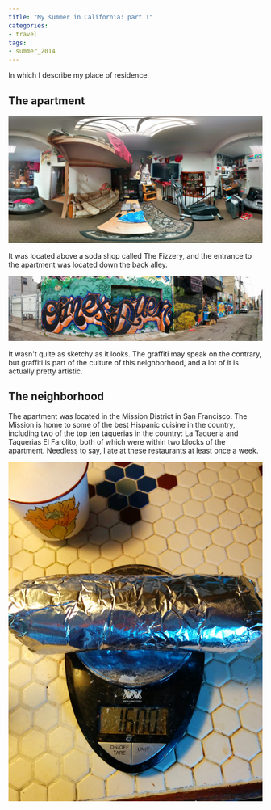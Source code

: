 ```yaml
---
title: "My summer in California: part 1"
categories:
- travel
tags:
- summer_2014
---
```


In which I describe my place of residence.

## The apartment
![Inside of the apartment][apartment-image]

It was located above a soda shop called The Fizzery, and the entrance to the apartment was located down the back alley.

![The alley near the entrance to the apartment.][apartment-entrance-image]

It wasn't quite as sketchy as it looks. The graffiti may speak on the contrary, but graffiti is part of the culture of this neighborhood, and a lot of it is actually pretty artistic.

## The neighborhood
The apartment was located in the Mission District in San Francisco. The Mission is home to some of the best Hispanic cuisine in the country, including two of the top ten taquerias in the country: La Taqueria and Taquerias El Farolito, both of which were within two blocks of the apartment. Needless to say, I ate at these restaurants at least once a week.

![The super burrito from El Farolito. It weighs in at a glorious 1.6 pounds.][super-burrito-image]

[apartment-image]: /assets/summer_2014_apartment_panorama.jpg
[apartment-entrance-image]: /assets/summer_2014_alley_panorama.jpg
[super-burrito-image]: /assets/super_burrito.jpg